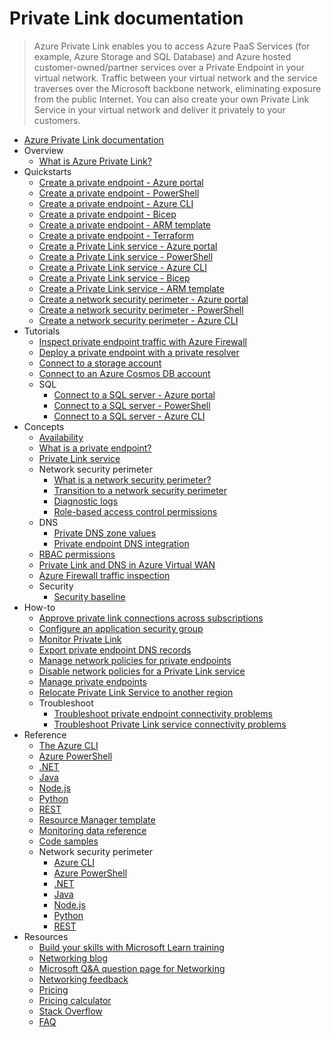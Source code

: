 # Private Link documentation
> Azure Private Link enables you to access Azure PaaS Services (for example, Azure Storage and SQL Database) and Azure hosted customer-owned/partner services over a Private Endpoint in your virtual network.  Traffic between your virtual network and the service traverses over the Microsoft backbone network, eliminating exposure from the public Internet. You can also create your own Private Link Service in your virtual network and deliver it privately to your customers.
  - [Azure Private Link documentation](https://learn.microsoft.com/en-us/azure/private-link/)
  - Overview
    - [What is Azure Private Link?](https://learn.microsoft.com/en-us/azure/private-link/private-link-overview)
  - Quickstarts
    - [Create a private endpoint - Azure portal](https://learn.microsoft.com/en-us/azure/private-link/create-private-endpoint-portal)
    - [Create a private endpoint - PowerShell](https://learn.microsoft.com/en-us/azure/private-link/create-private-endpoint-powershell)
    - [Create a private endpoint - Azure CLI](https://learn.microsoft.com/en-us/azure/private-link/create-private-endpoint-cli)
    - [Create a private endpoint - Bicep](https://learn.microsoft.com/en-us/azure/private-link/create-private-endpoint-bicep)
    - [Create a private endpoint - ARM template](https://learn.microsoft.com/en-us/azure/private-link/create-private-endpoint-template)
    - [Create a private endpoint - Terraform](https://learn.microsoft.com/en-us/azure/private-link/create-private-endpoint-terraform)
    - [Create a Private Link service - Azure portal](https://learn.microsoft.com/en-us/azure/private-link/create-private-link-service-portal)
    - [Create a Private Link service - PowerShell](https://learn.microsoft.com/en-us/azure/private-link/create-private-link-service-powershell)
    - [Create a Private Link service - Azure CLI](https://learn.microsoft.com/en-us/azure/private-link/create-private-link-service-cli)
    - [Create a Private Link service - Bicep](https://learn.microsoft.com/en-us/azure/private-link/create-private-link-service-bicep)
    - [Create a Private Link service - ARM template](https://learn.microsoft.com/en-us/azure/private-link/create-private-link-service-template)
    - [Create a network security perimeter - Azure portal](https://learn.microsoft.com/en-us/azure/private-link/create-network-security-perimeter-portal)
    - [Create a network security perimeter - PowerShell](https://learn.microsoft.com/en-us/azure/private-link/create-network-security-perimeter-powershell)
    - [Create a network security perimeter - Azure CLI](https://learn.microsoft.com/en-us/azure/private-link/create-network-security-perimeter-cli)
  - Tutorials
    - [Inspect private endpoint traffic with Azure Firewall](https://learn.microsoft.com/en-us/azure/private-link/tutorial-inspect-traffic-azure-firewall)
    - [Deploy a private endpoint with a private resolver](https://learn.microsoft.com/en-us/azure/private-link/tutorial-dns-on-premises-private-resolver)
    - [Connect to a storage account](https://learn.microsoft.com/en-us/azure/private-link/tutorial-private-endpoint-storage-portal)
    - [Connect to an Azure Cosmos DB account](https://learn.microsoft.com/azure/cosmos-db/how-to-configure-private-endpoints?toc=/azure/private-link/toc.json)
    - SQL
      - [Connect to a SQL server - Azure portal](https://learn.microsoft.com/en-us/azure/private-link/tutorial-private-endpoint-sql-portal)
      - [Connect to a SQL server - PowerShell](https://learn.microsoft.com/en-us/azure/private-link/tutorial-private-endpoint-sql-powershell)
      - [Connect to a SQL server - Azure CLI](https://learn.microsoft.com/en-us/azure/private-link/tutorial-private-endpoint-sql-cli)
  - Concepts
    - [Availability](https://learn.microsoft.com/en-us/azure/private-link/availability)
    - [What is a private endpoint?](https://learn.microsoft.com/en-us/azure/private-link/private-endpoint-overview)
    - [Private Link service](https://learn.microsoft.com/en-us/azure/private-link/private-link-service-overview)
    - Network security perimeter
      - [What is a network security perimeter?](https://learn.microsoft.com/en-us/azure/private-link/network-security-perimeter-concepts)
      - [Transition to a network security perimeter](https://learn.microsoft.com/en-us/azure/private-link/network-security-perimeter-transition)
      - [Diagnostic logs](https://learn.microsoft.com/en-us/azure/private-link/network-security-perimeter-diagnostic-logs)
      - [Role-based access control permissions](https://learn.microsoft.com/en-us/azure/private-link/network-security-perimeter-role-based-access-control-requirements)
    - DNS
      - [Private DNS zone values](https://learn.microsoft.com/en-us/azure/private-link/private-endpoint-dns)
      - [Private endpoint DNS integration](https://learn.microsoft.com/en-us/azure/private-link/private-endpoint-dns-integration)
    - [RBAC permissions](https://learn.microsoft.com/en-us/azure/private-link/rbac-permissions)
    - [Private Link and DNS in Azure Virtual WAN](https://learn.microsoft.com/azure/architecture/guide/networking/private-link-virtual-wan-dns-guide?toc=/azure/private-link/toc.json)
    - [Azure Firewall traffic inspection](https://learn.microsoft.com/en-us/azure/private-link/inspect-traffic-with-azure-firewall)
    - Security
      - [Security baseline](https://learn.microsoft.com/security/benchmark/azure/baselines/azure-private-link-security-baseline?toc=/azure/private-link/toc.json)
  - How-to
    - [Approve private link connections across subscriptions](https://learn.microsoft.com/en-us/azure/private-link/how-to-approve-private-link-cross-subscription)
    - [Configure an application security group](https://learn.microsoft.com/en-us/azure/private-link/configure-asg-private-endpoint)
    - [Monitor Private Link](https://learn.microsoft.com/en-us/azure/private-link/monitor-private-link)
    - [Export private endpoint DNS records](https://learn.microsoft.com/en-us/azure/private-link/private-endpoint-export-dns)
    - [Manage network policies for private endpoints](https://learn.microsoft.com/en-us/azure/private-link/disable-private-endpoint-network-policy)
    - [Disable network policies for a Private Link service](https://learn.microsoft.com/en-us/azure/private-link/disable-private-link-service-network-policy)
    - [Manage private endpoints](https://learn.microsoft.com/en-us/azure/private-link/manage-private-endpoint)
    - [Relocate Private Link Service to another region](https://learn.microsoft.com/en-us/azure/operational-excellence/relocation-private-link?toc=/azure/private-link/toc.json)
    - Troubleshoot
      - [Troubleshoot private endpoint connectivity problems](https://learn.microsoft.com/en-us/azure/private-link/troubleshoot-private-endpoint-connectivity)
      - [Troubleshoot Private Link service connectivity problems](https://learn.microsoft.com/en-us/azure/private-link/troubleshoot-private-link-connectivity)
  - Reference
    - [The Azure CLI](https://learn.microsoft.com/cli/azure/network/private-link-service)
    - [Azure PowerShell](https://learn.microsoft.com/powershell/module/az.network)
    - [.NET](https://learn.microsoft.com/dotnet/api/overview/azure/virtual-network)
    - [Java](https://learn.microsoft.com/java/api/)
    - [Node.js](https://learn.microsoft.com/javascript/azure)
    - [Python](https://azure.microsoft.com/develop/python/)
    - [REST](https://learn.microsoft.com/rest/api/virtualnetwork/privateendpoints)
    - [Resource Manager template](https://learn.microsoft.com/azure/templates/microsoft.network/allversions)
    - [Monitoring data reference](https://learn.microsoft.com/en-us/azure/private-link/monitor-private-link-reference)
    - [Code samples](https://azure.microsoft.com/resources/samples/?service=virtual-network)
    - Network security perimeter
      - [Azure CLI](https://learn.microsoft.com/azure/private-link/create-network-security-perimeter-cli)
      - [Azure PowerShell](https://learn.microsoft.com/powershell/module/az.network)
      - [.NET](https://learn.microsoft.com/azure/application-gateway/private-link)
      - [Java](https://learn.microsoft.com/java/api/)
      - [Node.js](https://learn.microsoft.com/javascript/azure)
      - [Python](https://azure.microsoft.com/develop/python/)
      - [REST](https://github.com/Azure/azure-rest-api-specs/blob/main/specification/network/resource-manager/Microsoft.Network/preview/2023-07-01-preview/networkSecurityPerimeter.json)
  - Resources
    - [Build your skills with Microsoft Learn training](https://learn.microsoft.com/training/browse/)
    - [Networking blog](https://azure.microsoft.com/blog/category/networking)
    - [Microsoft Q&A question page for Networking](https://learn.microsoft.com/answers/topics/azure-virtual-network.html)
    - [Networking feedback](https://feedback.azure.com/d365community/forum/8ae9bf04-8326-ec11-b6e6-000d3a4f0789)
    - [Pricing](https://azure.microsoft.com/pricing/details/private-link/)
    - [Pricing calculator](https://azure.microsoft.com/pricing/calculator/)
    - [Stack Overflow](https://stackoverflow.com/questions/tagged/azure-virtual-network)
    - [FAQ](https://learn.microsoft.com/en-us/azure/private-link/private-link-faq.yml)
